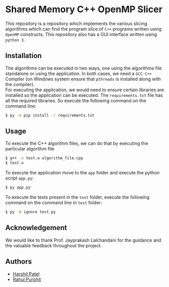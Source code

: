 # Shared Memory C++ OpenMP Slicer

This repository is a repository which implements the various slicing algorithms which can find the program slice of `C++` programs written using `OpenMP` constructs. This repository also has a GUI interface written using `python 3`.

## Installation
The algorithms can be executed in two ways, one using the algorithms file standalone or using the application. In both cases, we need a `GCC C++` Compiler (on Windows system ensure that `pthreads` is installed along with the compiler). \
For executing the application, we would need to ensure certain libraries are installed so the application can be executed. The `requirements.txt` file has all the required libraries. So execute the following command on the command line:

```bash
$ py -m pip install -r requirements.txt
```

## Usage
To execute the C++ algorithm files, we can do that by executing the particular algorithm file 
```bash
$ g++ -o test.o algorithm_file.cpp
$ test.o
```
To execute the application move to the `app` folder and execute the python script `app.py`:
```bash
$ py app.py
```
To execute the tests present in the `test` folder, execute the following command on the command line in `test` folder:
```bash
$ py -W ignore test.py 
```

## Acknowledgement
We would like to thank Prof. Jayprakash Lalchandani for the guidance and the valuable feedback throughout the project.

## Authors 
* [Harshil Patel](https://github.com/harshil1111999)
* [Rahul Purohit](https://github.com/rahulpurohit29)